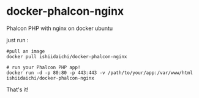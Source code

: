 # docker-phalcon-nginx
Phalcon PHP with nginx on docker ubuntu

just run :

```
#pull an image
docker pull ishiidaichi/docker-phalcon-nginx

# run your Phalcon PHP app!
docker run -d -p 80:80 -p 443:443 -v /path/to/your/app:/var/www/html ishiidaichi/docker-phalcon-nginx
```

That's it!
